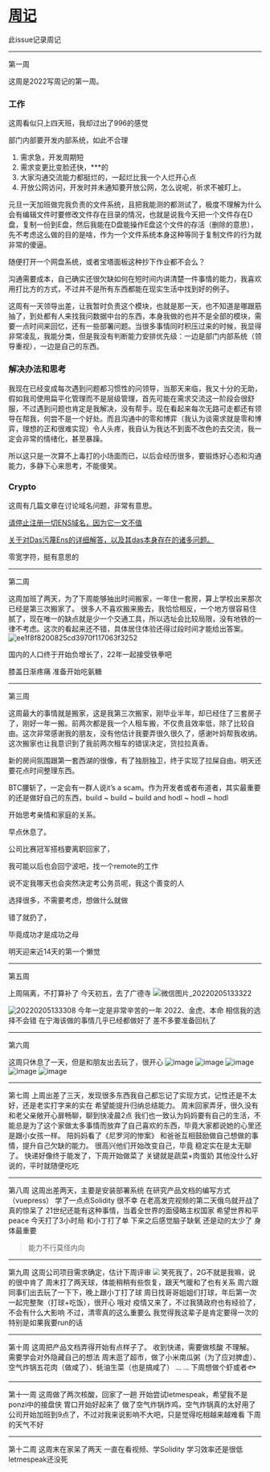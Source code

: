 # [周记](https://github.com/linziyang1106/2022/issues/15)

此issue记录周记

---

第一周

这周是2022写周记的第一周。

### 工作

这周看似只上四天班，我却过出了996的感觉

部门内部要开发内部系统，如此不合理

1. 需求急，开发周期短
2. 需求变更比变脸还快，***的
3. 大家沟通交流能力都挺烂的，一起烂比我一个人烂开心点
4. 开放公网访问，开发时并未通知要开放公网，怎么说呢，祈求不被盯上。

元旦一天加班做完我负责的文件系统，且把我能测的都测试了，极度不理解为什么会有编辑文件时要修改文件存在目录的情况，也就是说我今天把一个文件存在D盘，复制一份到E盘，然后我能在D盘能操作E盘这个文件的存活（删除的意思），先不考虑这么做的目的是啥，作为一个文件系统本身这种等同于复制文件的行为就非常的傻逼。

随便打开一个网盘系统，或者宝塔面板这种抄下作业都不会么？

沟通需要成本，自己确实还很欠缺如何在短时间内讲清楚一件事情的能力，我喜欢用打比方的方式，不过并不是所有东西都能在现实生活中找到好的例子。

这周有一天领导出差，让我暂时负责这个模块，也就是那一天，也不知道是哪跟筋抽了，到处都有人来找我问数据中台的东西，本身我做的也并不是全部的模块，需要一点时间来回忆，还有一些部署问题。当很多事情同时积压过来的时候，我显得非常凌乱，我能分类，但是我没有判断能力安排优先级：一边是部门内部系统（领导重视），一边是自己的东西。

### 解决办法和思考

我现在已经变成每次遇到问题都习惯性的问领导，当那天来临，我又十分的无助，假如我司使用扁平化管理而不是层级管理，首先可能在需求交流这一阶段会很舒服，不过遇到问题也肯定是我解决，没有帮手。现在看起来每次无路可走都还有领导在帮我，何尝不是一个好处。而且沟通中的零和博弈（我认为谈需求就是零和博弈，理想的正和很难实现）令人头疼，我自认为我达不到面不改色的去交流，我一定会非常的情绪化，甚至暴躁。

所以这只是一次算不上毒打的小场面而已，以后会经历很多，要锻炼好心态和沟通能力，多静下心来思考，不能傻笑。

### Crypto

这周有几篇文章在讨论域名问题，非常有意思。

[请停止注册一切ENS域名，因为它一文不值](https://mirror.xyz/0x420B3Ff8E80C7FeA69C03e5EeEb0fE2AcC6b8913/g0NXZ9sBxDMFng3013ZofDtNqJs2iZ3h6-Znm51Q4qo)

[关于对Das污蔑Ens的详细解答，以及其das本身存在的诸多问题。](https://mirror.xyz/wangzhan.eth/Ju326XYG7nhUZ6_VWaV83eHcBrnnwDLjcQB4qEvo328)

零宽字符，挺有意思的

---

第二周

这周加班了两天，为了下周能够抽出时间搬家，一年住一套房，算上学校出来那次已经是第三次搬家了。
很多人不喜欢搬来搬去，我恰恰相反，一个地方很容易住腻了，现在唯一的缺点就是少一个交通工具，所以选址会比较局限，没有地铁的一律不考虑。这次的看起来还不错，具体居住体验还得过段时间才能给出答案。
![ee1f8f8200825cd3970f117063f3252](https://user-images.githubusercontent.com/54968314/149763996-36fee0b5-0b91-40dd-8442-2341deee81c4.png)

国内的人口终于开始负增长了，22年一起接受铁拳吧

膝盖日渐疼痛 准备开始吃氨糖

---

第三周

这周最大的事情就是搬家，这是我第三次搬家，刚毕业半年，却已经住了三套房子了，刚好一年一搬。前两次都是我一个人租车搬，不仅贵且效率低，除了比较自由。这次非常感谢我的朋友，没有他估计我要弄很久很久了，感谢叶妈帮我收纳。这次搬家也让我意识到了我前两次租车的错误决定，货拉拉真香。

新的房间氛围跟第一套西湖的很像，有了独厨独卫，终于实现了拉屎自由。明天还要花点时间整理东西。

BTC腰斩了，一定会有一群人说it’s a scam。作为开发者或者布道者，其实最重要的还是做好自己的东西，build ~ build ~ build and hodl ~ hodl ~ hodl

开始思考亲情和家庭的关系。

早点休息了。

公司比赛冠军搭档要离职回家了，

我可能以后也会回宁波吧，找一个remote的工作

说不定我哪天也会突然决定考公务员呢，我这个善变的人

选择很多，不需要考虑，想做什么就做

错了就扔了， 

毕竟成功才是成功之母

明天迎来近14天的第一个懒觉

---

第五周

上周隔离，不打算补了
今天初五，去了广德寺
![微信图片_20220205133322](https://user-images.githubusercontent.com/54968314/152630168-a1c5f3e0-ba7a-4faf-8129-65f509b1c61a.jpg)

![20220205133308](https://user-images.githubusercontent.com/54968314/152630150-9f8e5827-768b-4b6e-b8d3-9b3f36886d76.jpg)
今年一定是非常辛苦的一年
2022、金虎、本命
相信我的选择不会错
在宁海该做的事情几乎已经都做好了
差不多要准备回杭了


---

第六周

这周只休息了一天，但是和朋友出去玩了，很开心
![image](https://user-images.githubusercontent.com/54968314/154476118-d5d1c021-1e09-409d-8a52-9a6ec1964746.png)
![image](https://user-images.githubusercontent.com/54968314/154476106-84ba1dcf-1068-4711-b36b-83cca2e241b3.png)
![image](https://user-images.githubusercontent.com/54968314/154476137-f79c45f5-3a2b-451b-86d1-f0aacfae6c1c.png)
![image](https://user-images.githubusercontent.com/54968314/154476151-e6bdad95-2eba-46f0-b0a9-8e3be0c6491d.png)
![image](https://user-images.githubusercontent.com/54968314/154476159-282f8396-ca50-4463-a40d-13bf87894173.png)


---

第七周
上周出差了三天，发现很多东西我自己都忘记了实现方式，记性还是不太好，还是老实打字来的实在
希望能提升归纳总结能力。
周末回家弄牙，很久没有和老父亲敞开心扉畅聊，聊到快凌晨2点
我们也一致认为妈妈要有自己的生活，不能总是为了这个家做太多事情而放弃了自己喜欢的东西，毕竟大家都说她的心里还是跟小女孩一样。
陪妈妈看了《尼罗河的惨案》
和爸爸互相鼓励做自己想做的事情，提升自己欠缺的能力。
很高兴他们开始改变自己，毕竟
稳定实在是太无聊了。
快递好像终于能发了，下周开始做菜了
关键就是蔬菜+肉蛋奶
其他没什么好说的，平时就随便吃吃

---

第八周
这周出差两天，主要是安装部署系统
在研究产品文档的编写方式（vuepress）
学了一点点Solidity
很不幸
在老高发完视频的第二天俄乌就开战了
真的惊呆了
21世纪还能有这种事情，当着全世界的面侵略主权国家
希望世界和平peace
今天打了3小时局
和小丁打了单
下来之后感觉脑子缺氧
还是动的太少了
身体最重要
> 能力不行莫怪内向

---

第九周
这周公司项目需求确定，估计下周评审
<img src="https://user-images.githubusercontent.com/54968314/156931193-8da67a9d-2f10-4090-b975-2054bf6b9251.png" style="zoom: 80%;" />
笑死我了，2G不就是我嘛，说的很中肯了
周末打了两天球，体能稍稍有些恢复，跟天气暖和了也有关系
周六跟同事们出去玩了一下下，晚上跟小丁打了球
周日找哥哥姐姐们打球，年后第一次一起完整聚（打球+吃饭），很开心
哦对
疫情又来了，不过我猜政府也有经验了，不会有什么大影响
不过，清零真的这么重要么
我觉得我这辈子是肯定要得一次的
特别是如果我要run的话

---

第十周
这周把产品文档弄得开始有点样子了。
收到快递，需要做核酸
不理解。
需要学会对外隐藏自己的想法
周末逛了超市，做了小米南瓜粥（为了应对脾虚）、空气炸锅五花肉（做咸了）、蚝油生菜（也是搞咸了）
<img src="https://user-images.githubusercontent.com/54968314/158061501-0a704c21-0dae-4060-a90c-7485661a3c56.png" alt="image" style="zoom:20%;" />
<img src="https://user-images.githubusercontent.com/54968314/158061507-095bca4c-3a97-48a5-babe-6ba7fc0ff723.png" alt="image" style="zoom:20%;" />
下周想做个虾或者🐟

---

第十一周
这周做了两次核酸，回家了一趟
开始尝试letmespeak，希望我不是ponzi中的接盘侠
胃口开始好起来了
做了空气炸锅炸鸡，空气炸锅真的太好用了
公司开始加班到9点了，不过对我来说影响不大吧，只是觉得吃相越来越难看
下周的天气不好

---

第十二周
这周末在家呆了两天
一直在看视频、学Solidity
学习效率还是很低
letmespeak还没死